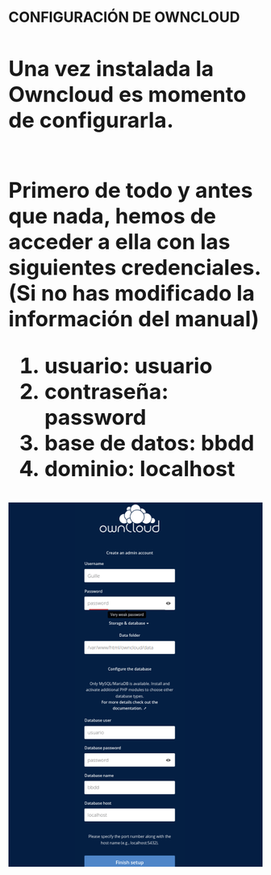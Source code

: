 <h1>CONFIGURACIÓN DE OWNCLOUD<h/1>
    
<h2>Una vez instalada la Owncloud es momento de configurarla.<h/2> 
<h2></h2>Primero de todo y antes que nada, hemos de acceder a ella con las siguientes credenciales. (Si no has modificado la información del manual)<h/2>
<ol>
    <li>usuario: usuario</li>
    <li>contraseña: password</li>
    <li>base de datos: bbdd</li>
    <li>dominio: localhost</li>
</ol>
<img src="Captura desde 2025-05-07 20-39-24.png" alt="Descripció de la imatge">
